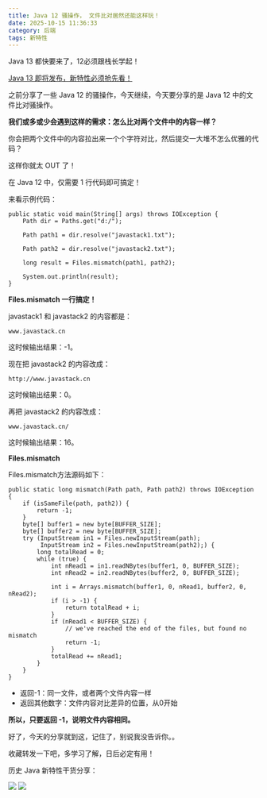 ```yaml
---
title: Java 12 骚操作， 文件比对居然还能这样玩！
date: 2025-10-15 11:36:33
category: 后端
tags: 新特性
---
```

Java 13 都快要来了，12必须跟栈长学起！

[Java 13 即将发布，新特性必须抢先看！](https://mp.weixin.qq.com/s/Gg6KKz7vhDRpzeMR8CG4DA)

之前分享了一些 Java 12 的骚操作，今天继续，今天要分享的是 Java 12 中的文件比对骚操作。

**我们或多或少会遇到这样的需求：怎么比对两个文件中的内容一样？**

你会把两个文件中的内容拉出来一个个字符对比，然后提交一大堆不怎么优雅的代码？

这样你就太 OUT 了！

在 Java 12 中，仅需要 1 行代码即可搞定！

来看示例代码：

```
public static void main(String[] args) throws IOException {
    Path dir = Paths.get("d:/");

    Path path1 = dir.resolve("javastack1.txt");

    Path path2 = dir.resolve("javastack2.txt");

    long result = Files.mismatch(path1, path2);

    System.out.println(result);
}
```

**Files.mismatch 一行搞定！**

javastack1 和 javastack2 的内容都是：

```
www.javastack.cn
```

这时候输出结果：-1。

现在把 javastack2 的内容改成：

```
http://www.javastack.cn
```

这时候输出结果：0。

再把 javastack2 的内容改成：

```
www.javastack.cn/
```

这时候输出结果：16。

**Files.mismatch**

Files.mismatch方法源码如下：

```
public static long mismatch(Path path, Path path2) throws IOException {
    if (isSameFile(path, path2)) {
        return -1;
    }
    byte[] buffer1 = new byte[BUFFER_SIZE];
    byte[] buffer2 = new byte[BUFFER_SIZE];
    try (InputStream in1 = Files.newInputStream(path);
         InputStream in2 = Files.newInputStream(path2);) {
        long totalRead = 0;
        while (true) {
            int nRead1 = in1.readNBytes(buffer1, 0, BUFFER_SIZE);
            int nRead2 = in2.readNBytes(buffer2, 0, BUFFER_SIZE);

            int i = Arrays.mismatch(buffer1, 0, nRead1, buffer2, 0, nRead2);
            if (i > -1) {
                return totalRead + i;
            }
            if (nRead1 < BUFFER_SIZE) {
                // we've reached the end of the files, but found no mismatch
                return -1;
            }
            totalRead += nRead1;
        }
    }
}
```

- 返回-1：同一文件，或者两个文件内容一样
- 返回其他数字：文件内容对比差异的位置，从0开始

**所以，只要返回 -1，说明文件内容相同。**

好了，今天的分享就到这，记住了，别说我没告诉你。。

收藏转发一下吧，多学习了解，日后必定有用！

历史 Java 新特性干货分享：

![](http://img.javastack.cn/20190613135450.png)
![](http://img.javastack.cn/20190613135537.png)



